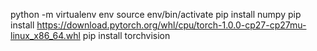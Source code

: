 
python -m virtualenv env
source env/bin/activate
pip install numpy
pip install https://download.pytorch.org/whl/cpu/torch-1.0.0-cp27-cp27mu-linux_x86_64.whl
pip install torchvision

